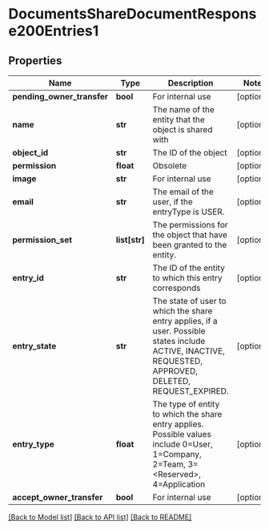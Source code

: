 # DocumentsShareDocumentResponse200Entries1

## Properties
Name | Type | Description | Notes
------------ | ------------- | ------------- | -------------
**pending_owner_transfer** | **bool** | For internal use | [optional] 
**name** | **str** | The name of the entity that the object is shared with | [optional] 
**object_id** | **str** | The ID of the object | [optional] 
**permission** | **float** | Obsolete | [optional] 
**image** | **str** | For internal use | [optional] 
**email** | **str** | The email of the user, if the entryType is USER. | [optional] 
**permission_set** | **list[str]** | The permissions for the object that have been granted      to the entity. | [optional] 
**entry_id** | **str** | The ID of the entity to which this entry corresponds | [optional] 
**entry_state** | **str** | The state of user to which the share entry applies, if a user.      Possible states include ACTIVE, INACTIVE, REQUESTED, APPROVED, DELETED, REQUEST_EXPIRED. | [optional] 
**entry_type** | **float** | The type of entity to which the share entry applies. Possible      values include  0&#x3D;User, 1&#x3D;Company, 2&#x3D;Team, 3&#x3D;&lt;Reserved&gt;, 4&#x3D;Application | [optional] 
**accept_owner_transfer** | **bool** | For internal use | [optional] 

[[Back to Model list]](../README.md#documentation-for-models) [[Back to API list]](../README.md#documentation-for-api-endpoints) [[Back to README]](../README.md)


